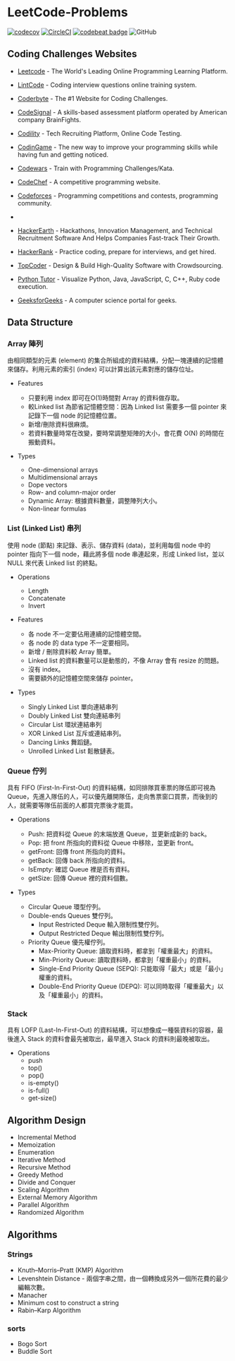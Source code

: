 # LeetCode-Problems
[![codecov](https://codecov.io/gh/siansiansu/leetcode-problems/branch/master/graph/badge.svg)](https://codecov.io/gh/siansiansu/leetcode-problems) [![CircleCI](https://circleci.com/gh/siansiansu/leetcode-problems.svg?style=svg)](https://circleci.com/gh/siansiansu/leetcode-problems) [![codebeat badge](https://codebeat.co/badges/9a121f43-0c3c-4200-8d91-04dad0cdaa97)](https://codebeat.co/projects/github-com-siansiansu-leetcode-problems-master) ![GitHub](https://img.shields.io/github/license/mashape/apistatus.svg) 

## Coding Challenges Websites
- [Leetcode](https://leetcode.com) - The World's Leading Online Programming Learning Platform.

- [LintCode](https://www.lintcode.com/) - Coding interview questions online training system.

- [Coderbyte](https://coderbyte.com/) - The #1 Website for Coding Challenges.

- [CodeSignal](https://codesignal.com/) - A skills-based assessment platform operated by American company BrainFights.

- [Codility](https://www.codility.com/) - Tech Recruiting Platform, Online Code Testing.

- [CodinGame](https://www.codingame.com/start) - The new way to improve your programming skills while having fun and getting noticed.

- [Codewars](https://www.codewars.com/) - Train with Programming Challenges/Kata.

- [CodeChef](https://www.codechef.com/) - A competitive programming website.

- [Codeforces](http://codeforces.com/) - Programming competitions and contests, programming community.
- 
- [HackerEarth](https://www.hackerearth.com/) - Hackathons, Innovation Management, and Technical Recruitment Software And Helps Companies Fast-track Their Growth.

- [HackerRank](https://www.hackerrank.com/) - Practice coding, prepare for interviews, and get hired.

- [TopCoder](https://www.topcoder.com/challenges/) - Design & Build High-Quality Software with Crowdsourcing.

- [Python Tutor](http://www.pythontutor.com/visualize.html#mode=edit) - Visualize Python, Java, JavaScript, C, C++, Ruby code execution.

- [GeeksforGeeks](https://www.geeksforgeeks.org/) - A computer science portal for geeks.


## Data Structure
### Array 陣列

由相同類型的元素 (element) 的集合所組成的資料結構，分配一塊連續的記憶體來儲存。利用元素的索引 (index) 可以計算出該元素對應的儲存位址。

- Features
  - 只要利用 index 即可在O(1)時間對 Array 的資料做存取。
  - 較Linked list 為節省記憶體空間：因為 Linked list 需要多一個 pointer 來記錄下一個 node 的記憶體位置。
  - 新增/刪除資料很麻煩。
  - 若資料數量時常在改變，要時常調整矩陣的大小，會花費 O(N) 的時間在搬動資料。

- Types
  - One-dimensional arrays
  - Multidimensional arrays
  - Dope vectors
  - Row- and column-major order
  - Dynamic Array: 根據資料數量，調整陣列大小。
  - Non-linear formulas

### List (Linked List) 串列

使用 node (節點) 來記錄、表示、儲存資料 (data)，並利用每個 node 中的 pointer 指向下一個 node，藉此將多個 node 串連起來，形成 Linked list，並以 NULL 來代表 Linked list 的終點。

- Operations
  - Length 
  - Concatenate
  - Invert
  
- Features
  - 各 node 不一定要佔用連續的記憶體空間。
  - 各 node 的 data type 不一定要相同。
  - 新增 / 刪除資料較 Array 簡單。
  - Linked list 的資料數量可以是動態的，不像 Array 會有 resize 的問題。
  - 沒有 index。
  - 需要額外的記憶體空間來儲存 pointer。

- Types
  - Singly Linked List 單向連結串列
  - Doubly Linked List 雙向連結串列
  - Circular List 環狀連結串列
  - XOR Linked List 互斥或連結串列。
  - Dancing Links 舞蹈鏈。
  - Unrolled Linked List 鬆散鏈表。
  
### Queue 佇列

具有 FIFO (First-In-First-Out) 的資料結構，如同排隊買車票的隊伍即可視為 Queue，先進入隊伍的人，可以優先離開隊伍，走向售票窗口買票，而後到的人，就需要等隊伍前面的人都買完票後才能買。

- Operations
  - Push: 把資料從 Queue 的末端放進 Queue，並更新成新的 back。
  - Pop: 把 front 所指向的資料從 Queue 中移除，並更新 front。
  - getFront: 回傳 front 所指向的資料。
  - getBack: 回傳 back 所指向的資料。
  - IsEmpty: 確認 Queue 裡是否有資料。
  - getSize: 回傳 Queue 裡的資料個數。

- Types
  - Circular Queue 環型佇列。
  - Double-ends Queues 雙佇列。
    - Input Restricted Deque 輸入限制性雙佇列。
    - Output Restricted Deque 輸出限制性雙佇列。
  - Priority Queue 優先權佇列。
    - Max-Priority Queue: 讀取資料時，都拿到「權重最大」的資料。
    - Min-Priority Queue: 讀取資料時，都拿到「權重最小」的資料。
    - Single-End Priority Queue (SEPQ): 只能取得「最大」或是「最小」權重的資料。
    - Double-End Priority Queue (DEPQ): 可以同時取得「權重最大」以及「權重最小」的資料。

### Stack 

具有 LOFP (Last-In-First-Out) 的資料結構，可以想像成一種裝資料的容器，最後進入 Stack 的資料會最先被取出，最早進入 Stack 的資料則最晚被取出。

- Operations
  - push
  - top()
  - pop()
  - is-empty()
  - is-full()
  - get-size()

## Algorithm Design
- Incremental Method
- Memoization
- Enumeration
- Iterative Method
- Recursive Method
- Greedy Method
- Divide and Conquer
- Scaling Algorithm
- External Memory Algorithm
- Parallel Algorithm 
- Randomized Algorithm




## Algorithms

### Strings
- Knuth–Morris–Pratt (KMP) Algorithm
- Levenshtein Distance - 兩個字串之間，由一個轉換成另外一個所花費的最少編輯次數。
- Manacher
- Minimum cost to construct a string
- Rabin–Karp Algorithm


### sorts
- Bogo Sort
- Buddle Sort